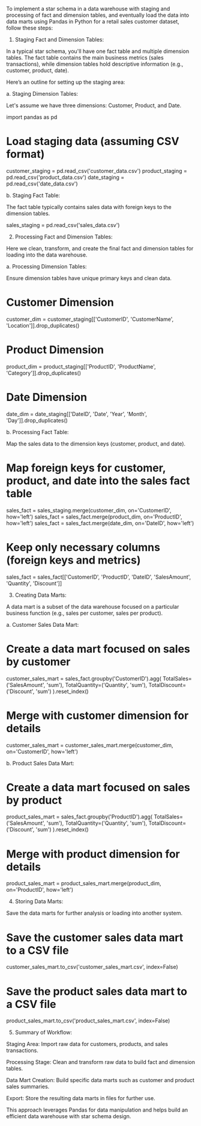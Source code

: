To implement a star schema in a data warehouse with staging and processing of fact and dimension tables, and eventually load the data into data marts using Pandas in Python for a retail sales customer dataset, follow these steps:

1. Staging Fact and Dimension Tables:

In a typical star schema, you'll have one fact table and multiple dimension tables. The fact table contains the main business metrics (sales transactions), while dimension tables hold descriptive information (e.g., customer, product, date).

Here’s an outline for setting up the staging area:

a. Staging Dimension Tables:

Let's assume we have three dimensions: Customer, Product, and Date.

import pandas as pd

# Load staging data (assuming CSV format)
customer_staging = pd.read_csv('customer_data.csv')
product_staging = pd.read_csv('product_data.csv')
date_staging = pd.read_csv('date_data.csv')

b. Staging Fact Table:

The fact table typically contains sales data with foreign keys to the dimension tables.

sales_staging = pd.read_csv('sales_data.csv')

2. Processing Fact and Dimension Tables:

Here we clean, transform, and create the final fact and dimension tables for loading into the data warehouse.

a. Processing Dimension Tables:

Ensure dimension tables have unique primary keys and clean data.

# Customer Dimension
customer_dim = customer_staging[['CustomerID', 'CustomerName', 'Location']].drop_duplicates()

# Product Dimension
product_dim = product_staging[['ProductID', 'ProductName', 'Category']].drop_duplicates()

# Date Dimension
date_dim = date_staging[['DateID', 'Date', 'Year', 'Month', 'Day']].drop_duplicates()

b. Processing Fact Table:

Map the sales data to the dimension keys (customer, product, and date).

# Map foreign keys for customer, product, and date into the sales fact table
sales_fact = sales_staging.merge(customer_dim, on='CustomerID', how='left')
sales_fact = sales_fact.merge(product_dim, on='ProductID', how='left')
sales_fact = sales_fact.merge(date_dim, on='DateID', how='left')

# Keep only necessary columns (foreign keys and metrics)
sales_fact = sales_fact[['CustomerID', 'ProductID', 'DateID', 'SalesAmount', 'Quantity', 'Discount']]

3. Creating Data Marts:

A data mart is a subset of the data warehouse focused on a particular business function (e.g., sales per customer, sales per product).

a. Customer Sales Data Mart:

# Create a data mart focused on sales by customer
customer_sales_mart = sales_fact.groupby('CustomerID').agg(
    TotalSales=('SalesAmount', 'sum'),
    TotalQuantity=('Quantity', 'sum'),
    TotalDiscount=('Discount', 'sum')
).reset_index()

# Merge with customer dimension for details
customer_sales_mart = customer_sales_mart.merge(customer_dim, on='CustomerID', how='left')

b. Product Sales Data Mart:

# Create a data mart focused on sales by product
product_sales_mart = sales_fact.groupby('ProductID').agg(
    TotalSales=('SalesAmount', 'sum'),
    TotalQuantity=('Quantity', 'sum'),
    TotalDiscount=('Discount', 'sum')
).reset_index()

# Merge with product dimension for details
product_sales_mart = product_sales_mart.merge(product_dim, on='ProductID', how='left')

4. Storing Data Marts:

Save the data marts for further analysis or loading into another system.

# Save the customer sales data mart to a CSV file
customer_sales_mart.to_csv('customer_sales_mart.csv', index=False)

# Save the product sales data mart to a CSV file
product_sales_mart.to_csv('product_sales_mart.csv', index=False)

5. Summary of Workflow:

Staging Area: Import raw data for customers, products, and sales transactions.

Processing Stage: Clean and transform raw data to build fact and dimension tables.

Data Mart Creation: Build specific data marts such as customer and product sales summaries.

Export: Store the resulting data marts in files for further use.


This approach leverages Pandas for data manipulation and helps build an efficient data warehouse with star schema design.


